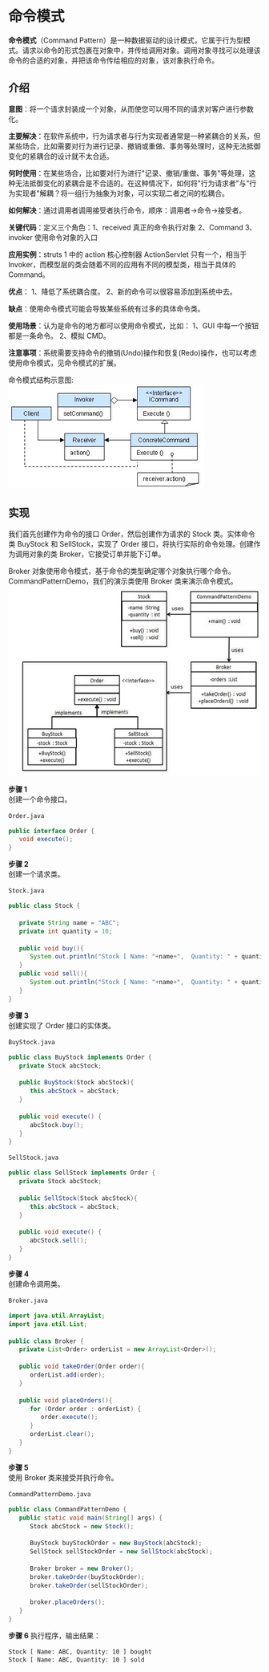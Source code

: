 # 命令模式

**命令模式**（Command Pattern）是一种数据驱动的设计模式，它属于行为型模式。请求以命令的形式包裹在对象中，并传给调用对象。调用对象寻找可以处理该命令的合适的对象，并把该命令传给相应的对象，该对象执行命令。  

## 介绍
**意图**：将一个请求封装成一个对象，从而使您可以用不同的请求对客户进行参数化。  

**主要解决**：在软件系统中，行为请求者与行为实现者通常是一种紧耦合的关系，但某些场合，比如需要对行为进行记录、撤销或重做、事务等处理时，这种无法抵御变化的紧耦合的设计就不太合适。   

**何时使用**：在某些场合，比如要对行为进行"记录、撤销/重做、事务"等处理，这种无法抵御变化的紧耦合是不合适的。在这种情况下，如何将"行为请求者"与"行为实现者"解耦？将一组行为抽象为对象，可以实现二者之间的松耦合。  

**如何解决**：通过调用者调用接受者执行命令，顺序：调用者→命令→接受者。  

**关键代码**：定义三个角色：1、received 真正的命令执行对象 2、Command 3、invoker 使用命令对象的入口  

**应用实例**：struts 1 中的 action 核心控制器 ActionServlet 只有一个，相当于 Invoker，而模型层的类会随着不同的应用有不同的模型类，相当于具体的 Command。  

**优点**： 1、降低了系统耦合度。 2、新的命令可以很容易添加到系统中去。  

**缺点**：使用命令模式可能会导致某些系统有过多的具体命令类。  

**使用场景**：认为是命令的地方都可以使用命令模式，比如： 1、GUI 中每一个按钮都是一条命令。 2、模拟 CMD。  

**注意事项**：系统需要支持命令的撤销(Undo)操作和恢复(Redo)操作，也可以考虑使用命令模式，见命令模式的扩展。  

命令模式结构示意图:
![命令模式结构示意图](../../../images/设计模式/菜鸟教程/命令模式结构示意图.jpg)


## 实现 
我们首先创建作为命令的接口 Order，然后创建作为请求的 Stock 类。实体命令类 BuyStock 和 SellStock，实现了 Order 接口，将执行实际的命令处理。创建作为调用对象的类 Broker，它接受订单并能下订单。  

Broker 对象使用命令模式，基于命令的类型确定哪个对象执行哪个命令。CommandPatternDemo，我们的演示类使用 Broker 类来演示命令模式。  
![命令模式实现图](../../../images/设计模式/菜鸟教程/命令模式实现图.jpg)


**步骤 1**   
创建一个命令接口。  

`Order.java`
```java
public interface Order {
   void execute();
}
```

**步骤 2**  
创建一个请求类。   

`Stock.java`  
```java
public class Stock {
   
   private String name = "ABC";
   private int quantity = 10;
 
   public void buy(){
      System.out.println("Stock [ Name: "+name+",  Quantity: " + quantity +" ] bought");
   }
   public void sell(){
      System.out.println("Stock [ Name: "+name+",  Quantity: " + quantity +" ] sold");
   }
}
```

**步骤 3**  
创建实现了 Order 接口的实体类。  

`BuyStock.java`  
```java
public class BuyStock implements Order {
   private Stock abcStock;
 
   public BuyStock(Stock abcStock){
      this.abcStock = abcStock;
   }
 
   public void execute() {
      abcStock.buy();
   }
}
```

`SellStock.java`
```java
public class SellStock implements Order {
   private Stock abcStock;
 
   public SellStock(Stock abcStock){
      this.abcStock = abcStock;
   }
 
   public void execute() {
      abcStock.sell();
   }
}
```

**步骤 4**  
创建命令调用类。  

`Broker.java`
```java
import java.util.ArrayList;
import java.util.List;
 
public class Broker {
   private List<Order> orderList = new ArrayList<Order>(); 
 
   public void takeOrder(Order order){
      orderList.add(order);      
   }
 
   public void placeOrders(){
      for (Order order : orderList) {
         order.execute();
      }
      orderList.clear();
   }
}
```

**步骤 5**  
使用 Broker 类来接受并执行命令。  

`CommandPatternDemo.java`  
```java
public class CommandPatternDemo {
   public static void main(String[] args) {
      Stock abcStock = new Stock();
 
      BuyStock buyStockOrder = new BuyStock(abcStock);
      SellStock sellStockOrder = new SellStock(abcStock);
 
      Broker broker = new Broker();
      broker.takeOrder(buyStockOrder);
      broker.takeOrder(sellStockOrder);
 
      broker.placeOrders();
   }
}
```

**步骤 6**
执行程序，输出结果：  
```
Stock [ Name: ABC, Quantity: 10 ] bought
Stock [ Name: ABC, Quantity: 10 ] sold
```